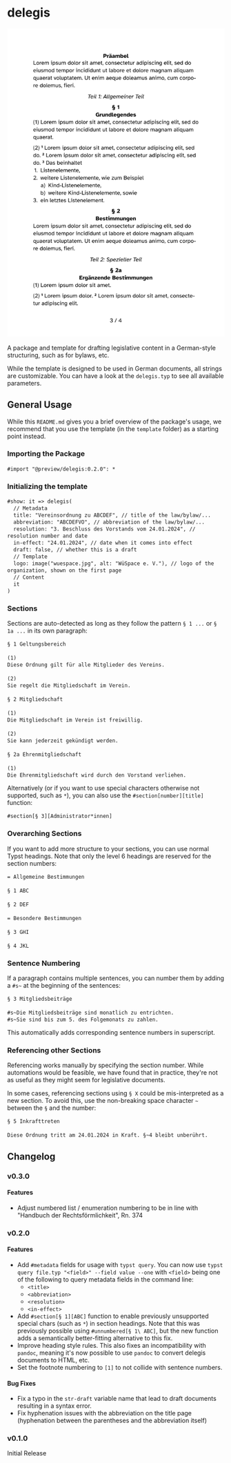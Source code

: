 # delegis

![A page containing placeholder text in a German § / (1) / Sentence Number structured way.](thumbnail.png)

A package and template for drafting legislative content in a German-style structuring, such as for bylaws, etc.

While the template is designed to be used in German documents, all strings are customizable. You can have a look at the `delegis.typ` to see all available parameters.

## General Usage

While this `README.md` gives you a brief overview of the package's usage, we recommend that you use the template (in the `template` folder) as a starting point instead.

### Importing the Package

```typst
#import "@preview/delegis:0.2.0": *
```

### Initializing the template

```typst
#show: it => delegis(
  // Metadata
  title: "Vereinsordnung zu ABCDEF", // title of the law/bylaw/...
  abbreviation: "ABCDEFVO", // abbreviation of the law/bylaw/...
  resolution: "3. Beschluss des Vorstands vom 24.01.2024", // resolution number and date
  in-effect: "24.01.2024", // date when it comes into effect
  draft: false, // whether this is a draft
  // Template
  logo: image("wuespace.jpg", alt: "WüSpace e. V."), // logo of the organization, shown on the first page
  // Content
  it
)
```

### Sections

Sections are auto-detected as long as they follow the pattern `§ 1 ...` or `§ 1a ...` in its own paragraph:

```typst
§ 1 Geltungsbereich

(1) 
Diese Ordnung gilt für alle Mitglieder des Vereins.

(2) 
Sie regelt die Mitgliedschaft im Verein.

§ 2 Mitgliedschaft

(1) 
Die Mitgliedschaft im Verein ist freiwillig.

(2) 
Sie kann jederzeit gekündigt werden.

§ 2a Ehrenmitgliedschaft

(1) 
Die Ehrenmitgliedschaft wird durch den Vorstand verliehen.
```

Alternatively (or if you want to use special characters otherwise not supported, such as `*`), you can also use the `#section[number][title]` function:

```typst
#section[§ 3][Administrator*innen]
```

### Overarching Sections

If you want to add more structure to your sections, you can use normal Typst headings. Note that only the level 6 headings are reserved for the section numbers:

```typst
= Allgemeine Bestimmungen

§ 1 ABC

§ 2 DEF

= Besondere Bestimmungen

§ 3 GHI

§ 4 JKL
```

### Sentence Numbering

If a paragraph contains multiple sentences, you can number them by adding a `#s~` at the beginning of the sentences:

```typst
§ 3 Mitgliedsbeiträge

#s~Die Mitgliedsbeiträge sind monatlich zu entrichten.
#s~Sie sind bis zum 5. des Folgemonats zu zahlen.
```

This automatically adds corresponding sentence numbers in superscript.

### Referencing other Sections

Referencing works manually by specifying the section number. While automations would be feasible, we have found that in practice, they're not as useful as they might seem for legislative documents.

In some cases, referencing sections using `§ X` could be mis-interpreted as a new section. To avoid this, use the non-breaking space character `~` between the `§` and the number:

```typst
§ 5 Inkrafttreten

Diese Ordnung tritt am 24.01.2024 in Kraft. §~4 bleibt unberührt.
```

## Changelog

### v0.3.0

#### Features

- Adjust numbered list / enumeration numbering to be in line with "Handbuch der Rechtsförmlichkeit", Rn. 374

### v0.2.0

#### Features

- Add `#metadata` fields for usage with `typst query`. You can now use `typst query file.typ "<field>" --field value --one` with `<field>` being one of the following to query metadata fields in the command line:
  - `<title>`
  - `<abbreviation>`
  - `<resolution>`
  - `<in-effect>`
- Add `#section[§ 1][ABC]` function to enable previously unsupported special chars (such as `*`) in section headings. Note that this was previously possible using `#unnumbered[§ 1\ ABC]`, but the new function adds a semantically better-fitting alternative to this fix.
- Improve heading style rules. This also fixes an incompatibility with `pandoc`, meaning it's now possible to use `pandoc` to convert delegis documents to HTML, etc.
- Set the footnote numbering to `[1]` to not collide with sentence numbers.

#### Bug Fixes

- Fix a typo in the `str-draft` variable name that lead to draft documents resulting in a syntax error.
- Fix hyphenation issues with the abbreviation on the title page (hyphenation between the parentheses and the abbreviation itself)

### v0.1.0

Initial Release
